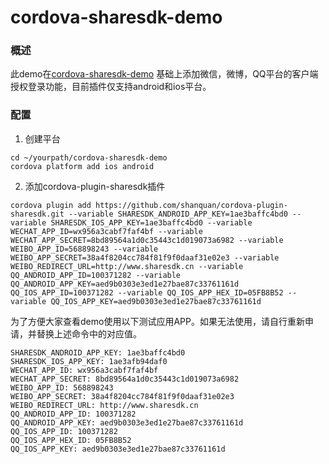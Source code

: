 # cordova-sharesdk-demo

### 概述

此demo在[cordova-sharesdk-demo](https://github.com/zhaolin0801/cordova-sharesdk-demo.git) 基础上添加微信，微博，QQ平台的客户端授权登录功能，目前插件仅支持android和ios平台。

### 配置

1. 创建平台

```
cd ~/yourpath/cordova-sharesdk-demo
cordova platform add ios android
```

2. 添加cordova-plugin-sharesdk插件

```
cordova plugin add https://github.com/shanquan/cordova-plugin-sharesdk.git --variable SHARESDK_ANDROID_APP_KEY=1ae3baffc4bd0 --variable SHARESDK_IOS_APP_KEY=1ae3baffc4bd0 --variable WECHAT_APP_ID=wx956a3cabf7faf4bf --variable WECHAT_APP_SECRET=8bd89564a1d0c35443c1d019073a6982 --variable WEIBO_APP_ID=568898243 --variable WEIBO_APP_SECRET=38a4f8204cc784f81f9f0daaf31e02e3 --variable WEIBO_REDIRECT_URL=http://www.sharesdk.cn --variable QQ_ANDROID_APP_ID=100371282 --variable QQ_ANDROID_APP_KEY=aed9b0303e3ed1e27bae87c33761161d QQ_IOS_APP_ID=100371282 --variable QQ_IOS_APP_HEX_ID=05FB8B52 --variable QQ_IOS_APP_KEY=aed9b0303e3ed1e27bae87c33761161d
```
   
为了方便大家查看demo使用以下测试应用APP。如果无法使用，请自行重新申请，并替换上述命令中的对应值。

```
SHARESDK_ANDROID_APP_KEY: 1ae3baffc4bd0
SHARESDK_IOS_APP_KEY: 1ae3afb94daf0
WECHAT_APP_ID: wx956a3cabf7faf4bf
WECHAT_APP_SECRET: 8bd89564a1d0c35443c1d019073a6982
WEIBO_APP_ID: 568898243
WEIBO_APP_SECRET: 38a4f8204cc784f81f9f0daaf31e02e3
WEIBO_REDIRECT_URL: http://www.sharesdk.cn
QQ_ANDROID_APP_ID: 100371282
QQ_ANDROID_APP_KEY: aed9b0303e3ed1e27bae87c33761161d
QQ_IOS_APP_ID: 100371282
QQ_IOS_APP_HEX_ID: 05FB8B52
QQ_IOS_APP_KEY: aed9b0303e3ed1e27bae87c33761161d
```
